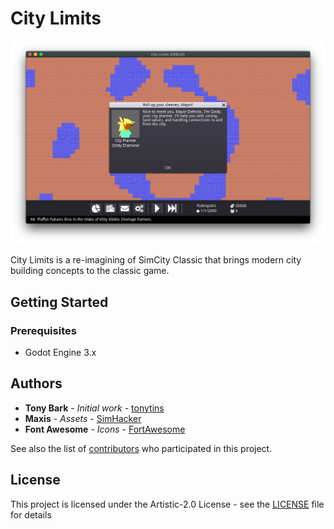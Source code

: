 # City Limits

![Screenshot](screenshot.png)

City Limits is a re-imagining of SimCity Classic that brings modern city building concepts to the classic game.

## Getting Started

### Prerequisites

- Godot Engine 3.x

## Authors

- **Tony Bark** - _Initial work_ - [tonytins](https://github.com/tonytins)
- **Maxis** - _Assets_ - [SimHacker](https://github.com/SimHacker/)
- **Font Awesome** - *Icons* - [FortAwesome](https://github.com/FortAwesome)

See also the list of [contributors](https://github.com/tonytins/citylimits/contributors) who participated in this project.

## License

This project is licensed under the Artistic-2.0 License - see the [LICENSE](LICENSE) file for details
